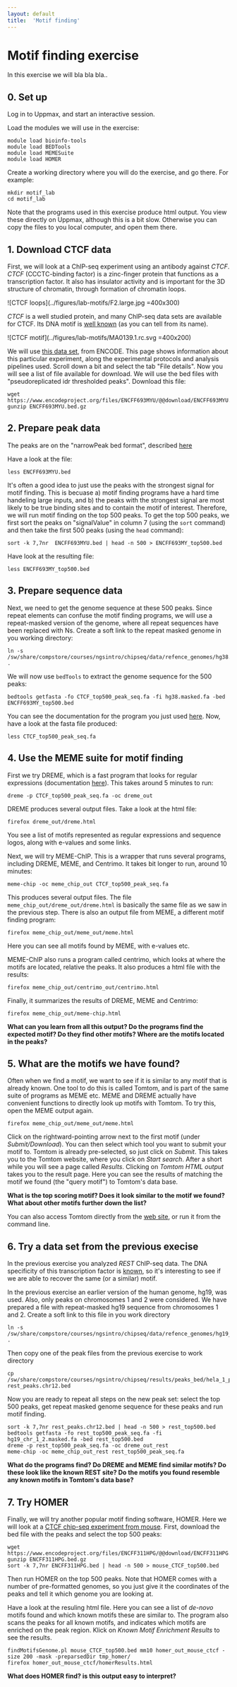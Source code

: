 ```yaml
---
layout: default
title:  'Motif finding'
---
```


# Motif finding exercise

In this exercise we will bla bla bla..


## 0. Set up

Log in to Uppmax, and start an interactive session.

Load the modules we will use in the exercise:

```
module load bioinfo-tools
module load BEDTools
module load MEMESuite
module load HOMER
```

Create a working directory where you will do the exercise, and go there. For example:

```
mkdir motif_lab
cd motif_lab
```

Note that the programs used in this exercise produce html output. You view these directly on Uppmax, although this is a bit slow. Otherwise you can copy the files to you local computer, and open them there.


## 1. Download CTCF data
First, we will look at a ChIP-seq experiment using an antibody against *CTCF*. *CTCF* (CCCTC-binding factor) is a zinc-finger protein that functions as a transcription factor. It also has insulator activity and is important for the 3D structure of chromatin, through formation of chromatin loops.

![CTCF loops](../figures/lab-motifs/F2.large.jpg =400x300)


*CTCF* is a well studied protein, and many ChIP-seq data sets are available for CTCF. Its DNA motif is [well known](http://jaspar.genereg.net/matrix/MA0139.1/?revcomp=1) (as you can tell from its name).


![CTCF motif](../figures/lab-motifs/MA0139.1.rc.svg =400x200)


We will use [this data set](https://www.encodeproject.org/experiments/ENCSR572DUJ/), from ENCODE. This page shows information about this particular experiment, along the experimental protocols and analysis pipelines used. Scroll down a bit and select the tab "File details". Now you will see a list of file available for download. We will use the bed files with "pseudoreplicated idr thresholded peaks". Download this file:

```
wget https://www.encodeproject.org/files/ENCFF693MYU/@@download/ENCFF693MYU.bed.gz
gunzip ENCFF693MYU.bed.gz
```


## 2. Prepare peak data

The peaks are on the "narrowPeak bed format", described [here](https://genome.ucsc.edu/FAQ/FAQformat.html#format12)

Have a look at the file:

```
less ENCFF693MYU.bed
```

It's often a good idea to just use the peaks with the strongest signal for motif finding. This is becuase a) motif finding programs have a hard time handeling large inputs, and b) the peaks with the strongest signal are most likely to be true binding sites and to contain the motif of interest. Therefore, we will run motif finding on the top 500 peaks. To get the top 500 peaks, we first sort the peaks on "signalValue" in column 7 (using the `sort` command) and then take the first 500 peaks (using the `head` command):

```
sort -k 7,7nr  ENCFF693MYU.bed | head -n 500 > ENCFF693MY_top500.bed
```

Have look at the resulting file:

```
less ENCFF693MY_top500.bed
```

## 3. Prepare sequence data
Next, we need to get the genome sequence at these 500 peaks. Since repeat elements can confuse the motif finding programs, we will use a repeat-masked version of the genome, where all repeat sequences have been replaced with Ns. Create a soft link to the repeat masked genome in you working directory:

```
ln -s /sw/share/compstore/courses/ngsintro/chipseq/data/refence_genomes/hg38.masked.fa* .
```

We will now use `bedTools` to extract the genome sequence for the 500 peaks:

```
bedtools getfasta -fo CTCF_top500_peak_seq.fa -fi hg38.masked.fa -bed ENCFF693MY_top500.bed
```

You can see the documentation for the program you just used [here](https://bedtools.readthedocs.io/en/latest/content/tools/getfasta.html). Now, have a look at the fasta file produced:

```
less CTCF_top500_peak_seq.fa
```

## 4. Use the MEME suite for motif finding
First we try DREME, which is a fast program that looks for regular expressions (documentation [here](http://meme-suite.org/doc/dreme-tutorial.html)). This takes around 5 minutes to run:

```
dreme -p CTCF_top500_peak_seq.fa -oc dreme_out
```

DREME produces several output files. Take a look at the html file:

```
firefox dreme_out/dreme.html 
```

You see a list of motifs represented as regular expressions and sequence logos, along with e-values and some links.


Next, we will try MEME-ChIP. This is a wrapper that runs several programs, including DREME, MEME, and Centrimo. It takes bit longer to run, around 10 minutes:

```
meme-chip -oc meme_chip_out CTCF_top500_peak_seq.fa
``` 

This produces several output files. The file `meme_chip_out/dreme_out/dreme.html` is basically the same file as we saw in the previous step. There is also an output file from MEME, a different motif finding program:

```
firefox meme_chip_out/meme_out/meme.html
```

Here you can see all motifs found by MEME, with e-values etc.

MEME-ChIP also runs a program called centrimo, which looks at where the motifs are located, relative the peaks. It also produces a html file with the results:

```
firefox meme_chip_out/centrimo_out/centrimo.html
```

Finally, it summarizes the results of DREME, MEME and Centrimo:

```
firefox meme_chip_out/meme-chip.html 
```

**What can you learn from all this output? Do the programs find the expected motif? Do they find other motifs? Where are the motifs located in the peaks?**


## 5. What are the motifs we have found?
Often when we find a motif, we want to see if it is similar to any motif that is already known. One tool to do this is called Tomtom, and is part of the same suite of programs as MEME etc. MEME and DREME actually have convenient functions to directly look up motifs with Tomtom. To try this, open the MEME output again.

```
firefox meme_chip_out/meme_out/meme.html
```

Click on the rightward-pointing arrow next to the first motif (under *Submit/Download*). You can then select which tool you want to submit your motif to. Tomtom is already pre-selected, so just click on *Submit*. This takes you to the Tomtom website, where you click on *Start search*. After a short while you will see a page called *Results*. Clicking on *Tomtom HTML output* takes you to the result page. Here you can see the results of matching the motif we found (the "query motif") to Tomtom's data base.

**What is the top scoring motif? Does it look similar to the motif we found? What about other motifs further down the list?**

You can also access Tomtom directly from the [web site](http://meme-suite.org/tools/tomtom), or run it from the command line.



## 6. Try a data set from the previous execise
In the previous exercise you analyzed *REST* ChIP-seq data. The DNA specificity of this transcription factor is [known](http://jaspar.genereg.net/search?q=rest), so it's interesting to see if we are able to recover the same (or a similar) motif.

In the previous exercise an earlier version of the human genome, hg19, was used. Also, only peaks on chromosomes 1 and 2 were considered. We have prepared a file with repeat-masked hg19 sequence from chromosomes 1 and 2. Create a soft link to this file in you work directory

```
ln -s /sw/share/compstore/courses/ngsintro/chipseq/data/refence_genomes/hg19_chr_1_2.masked.fa* .
```

Then copy one of the peak files from the previous exercise to work directory 

```
cp /sw/share/compstore/courses/ngsintro/chipseq/results/peaks_bed/hela_1_peaks.chr12.bed rest_peaks.chr12.bed
```

Now you are ready to repeat all steps on the new peak set: select the top 500 peaks, get repeat masked genome sequence for these peaks and run motif finding.

```
sort -k 7,7nr rest_peaks.chr12.bed | head -n 500 > rest_top500.bed
bedtools getfasta -fo rest_top500_peak_seq.fa -fi hg19_chr_1_2.masked.fa -bed rest_top500.bed
dreme -p rest_top500_peak_seq.fa -oc dreme_out_rest
meme-chip -oc meme_chip_out_rest rest_top500_peak_seq.fa
```

**What do the programs find? Do DREME and MEME find similar motifs? Do these look like the known REST site? Do the motifs you found resemble any known motifs in Tomtom's data base?**


## 7. Try HOMER
Finally, we will try another popular motif finding software, HOMER. Here we will look at a [CTCF chip-seq experiment from mouse](https://www.encodeproject.org/experiments/ENCSR000CBJ/). First, download the bed file with the peaks and select the top 500 peaks:

```
wget https://www.encodeproject.org/files/ENCFF311HPG/@@download/ENCFF311HPG.bed.gz
gunzip ENCFF311HPG.bed.gz
sort -k 7,7nr ENCFF311HPG.bed | head -n 500 > mouse_CTCF_top500.bed
```

Then run HOMER on the top 500 peaks. Note that HOMER comes with a number of pre-formatted genomes, so you just give it the coordinates of the peaks and tell it which genome you are looking at.

Have a look at the resuling html file. Here you can see a list of *de-novo* motifs found and which known motifs these are similar to. The program also scans the peaks for all known motifs, and indicates which motifs are enriched on the peak region. Klick on *Known Motif Enrichment Results* to see the results.
 
```
findMotifsGenome.pl mouse_CTCF_top500.bed mm10 homer_out_mouse_ctcf -size 200 -mask -preparsedDir tmp_homer/
firefox homer_out_mouse_ctcf/homerResults.html
```

**What does HOMER find? is this output easy to interpret?**



